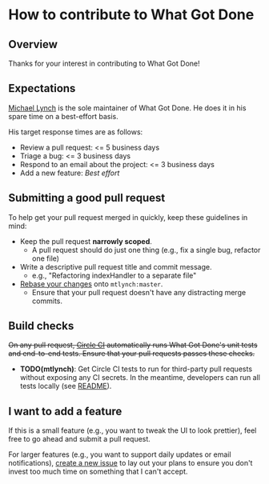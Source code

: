 # How to contribute to What Got Done

## Overview

Thanks for your interest in contributing to What Got Done!

## Expectations

[Michael Lynch](https://mtlynch.io) is the sole maintainer of What Got Done. He does it in his spare time on a best-effort basis.

His target response times are as follows:

* Review a pull request: <= 5 business days
* Triage a bug: <= 3 business days
* Respond to an email about the project: <= 3 business days
* Add a new feature: *Best effort*

## Submitting a good pull request

To help get your pull request merged in quickly, keep these guidelines in mind:

* Keep the pull request **narrowly scoped**.
  * A pull request should do just one thing (e.g., fix a single bug, refactor one file)
* Write a descriptive pull request title and commit message.
  * e.g., "Refactoring indexHandler to a separate file"
* [Rebase your changes](https://www.atlassian.com/git/tutorials/rewriting-history/git-rebase) onto `mtlynch:master`.
  * Ensure that your pull request doesn't have any distracting merge commits.

## Build checks

~~On any pull request, [Circle CI](https://circleci.com/gh/mtlynch/whatgotdone) automatically runs What Got Done's unit tests and end-to-end tests. Ensure that your pull requests passes these checks.~~

* **TODO(mtlynch)**: Get Circle CI tests to run for third-party pull requests without exposing any CI secrets. In the meantime, developers can run all tests locally (see [README](https://github.com/mtlynch/whatgotdone)).

## I want to add a feature

If this is a small feature (e.g., you want to tweak the UI to look prettier), feel free to go ahead and submit a pull request.

For larger features (e.g., you want to support daily updates or email notifications), [create a new issue](https://github.com/mtlynch/whatgotdone/issues/new) to lay out your plans to ensure you don't invest too much time on something that I can't accept.
